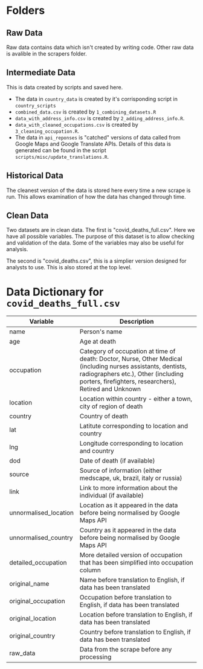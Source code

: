 # Folders

## Raw Data

Raw data contains data which isn't created by writing code. Other raw data is
avalible in the scrapers folder.

## Intermediate Data

This is data created by scripts and saved here.

* The data in `country_data` is created by it's corrisponding script in `country_scripts`
* `combined_data.csv` is created by `1_combining_datasets.R`
* `data_with_address_info.csv` is created by `2_adding_address_info.R`.
* `data_with_cleaned_occupations.csv` is created by `3_cleaning_occupation.R`.
* The data in `api_reponses` is "catched" versions of data called from Google Maps 
and Google Translate APIs. Details of this data is generated can be found in the script 
`scripts/misc/update_translations.R`.

## Historical Data

The cleanest version of the data is stored here every time a new scrape is run.
This allows examination of how the data has changed through time.

## Clean Data

Two datasets are in clean data. The first is "covid_deaths_full.csv". Here we 
have all possible variables. The purpose of this dataset is to allow checking 
and  validation of the data. Some of the variables may also be useful for 
analysis.

The second is "covid_deaths.csv", this is a simplier version designed for 
analysts to use. This is also stored at the top level.


# Data Dictionary for `covid_deaths_full.csv`

| Variable              | Description                                                                                                                                                                                                      |
|-----------------------|------------------------------------------------------------------------------------------------------------------------------------------------------------------------------------------------------------------|
| name                  | Person's name                                                                                                                                                                                                    |
| age                   | Age at death                                                                                                                                                                                                     |
| occupation            | Category of occupation at time of death: Doctor, Nurse, Other Medical   (including nurses assistants, dentists, radiographers etc.), Other (including   porters, firefighters, researchers), Retired and Unknown |
| location              | Location within country - either a town, city of region of death                                                                                                                                                 |
| country               | Country of death                                                                                                                                                                                                 |
| lat                   | Latitute corresponding to location and country                                                                                                                                                                   |
| lng                   | Longitude corresponding to location and country                                                                                                                                                                  |
| dod                   | Date of death (if available)                                                                                                                                                                                     |
| source                | Source of information (either medscape, uk, brazil, italy or russia)                                                                                                                                             |
| link                  | Link to more information about the individual (if available)                                                                                                                                                     |
| unnormalised_location | Location as it appeared in the data before being normalised by Google   Maps API                                                                                                                                 |
| unnormalised_country  | Country as it appeared in the data before being normalised by Google Maps   API                                                                                                                                  |
| detailed_occupation   | More detailed version of occupation that has been simplified into   occupation column                                                                                                                            |
| original_name         | Name before translation to English, if data has been translated                                                                                                                                                  |
| original_occupation   | Occupation before translation to English, if data has been translated                                                                                                                                            |
| original_location     | Location before translation to English, if data has been translated                                                                                                                                              |
| original_country      | Country before translation to English, if data has been translated                                                                                                                                               |
| raw_data              | Data from the scrape before any processing                                                                                                                                                                       |